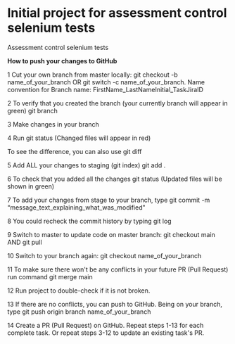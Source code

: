 # Initial project for assessment control selenium tests 

Assessment control selenium tests

**How to push your changes to GitHub** 

1 Cut your own branch from master locally: git checkout -b name_of_your_branch OR git switch -c name_of_your_branch. 
Name convention for Branch name: FirstName_LastNameInitial_TaskJiraID

2 To verify that you created the branch (your currently branch will appear in green) git branch

3 Make changes in your branch

4 Run git status (Changed files will appear in red)

To see the difference, you can also use git diff

5 Add ALL your changes to staging (git index) git add .

6 To check that you added all the changes git status (Updated files will be shown in green)

7 To add your changes from stage to your branch, type git commit -m “message_text_explaining_what_was_modified"

8 You could recheck the commit history by typing git log

9 Switch to master to update code on master branch: git checkout main AND git pull

10 Switch to your branch again: git checkout name_of_your_branch

11 To make sure there won't be any conflicts in your future PR (Pull Request) run command git merge main

12 Run project to double-check if it is not broken.

13 If there are no conflicts, you can push to GitHub. Being on your branch, type git push origin branch name_of_your_branch

14 Create a PR (Pull Request) on GitHub. Repeat steps 1-13 for each complete task. Or repeat steps 3-12 to update an existing task's PR.

